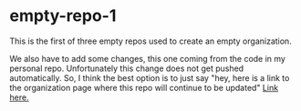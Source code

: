 # empty-repo-1
This is the first of three empty repos used to create an empty organization.

We also have to add some changes, this one coming from the code in  my personal repo. Unfortunately this change does not get pushed automatically. So, I think the best option is to just say "hey, here is a link to the organization page where this repo will continue to be updated" 
<a href="https://github.com/empty-org-3/empty-repo-1-org">Link here.</a>
